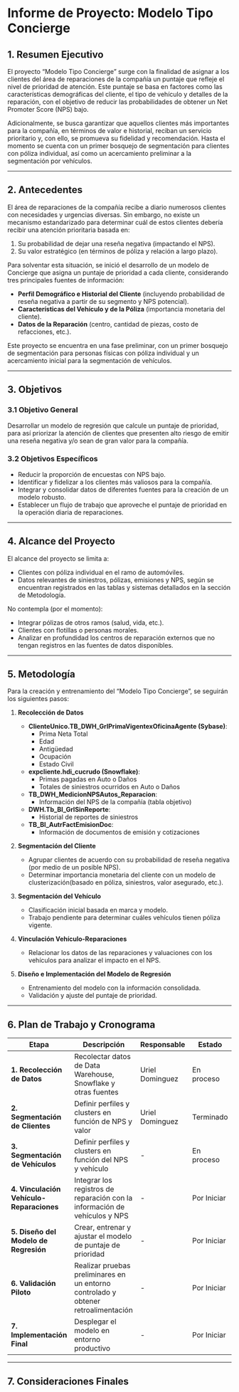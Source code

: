 # Informe de Proyecto: Modelo Tipo Concierge

## 1. Resumen Ejecutivo
El proyecto “Modelo Tipo Concierge” surge con la finalidad de asignar a los clientes del área de reparaciones de la compañía un puntaje que refleje el nivel de prioridad de atención. Este puntaje se basa en factores como las características demográficas del cliente, el tipo de vehículo y detalles de la reparación, con el objetivo de reducir las probabilidades de obtener un Net Promoter Score (NPS) bajo. 

Adicionalmente, se busca garantizar que aquellos clientes más importantes para la compañía, en términos de valor e historial, reciban un servicio prioritario y, con ello, se promueva su fidelidad y recomendación. Hasta el momento se cuenta con un primer bosquejo de segmentación para clientes con póliza individual, así como un acercamiento preliminar a la segmentación por vehículos.

---

## 2. Antecedentes
El área de reparaciones de la compañía recibe a diario numerosos clientes con necesidades y urgencias diversas. Sin embargo, no existe un mecanismo estandarizado para determinar cuál de estos clientes debería recibir una atención prioritaria basada en:
1. Su probabilidad de dejar una reseña negativa (impactando el NPS).
2. Su valor estratégico (en términos de póliza y relación a largo plazo).

Para solventar esta situación, se inició el desarrollo de un modelo de Concierge que asigna un puntaje de prioridad a cada cliente, considerando tres principales fuentes de información:
- **Perfil Demográfico e Historial del Cliente** (incluyendo probabilidad de reseña negativa a partir de su segmento y NPS potencial).
- **Características del Vehículo y de la Póliza** (importancia monetaria del cliente).
- **Datos de la Reparación** (centro, cantidad de piezas, costo de refacciones, etc.).

Este proyecto se encuentra en una fase preliminar, con un primer bosquejo de segmentación para personas físicas con póliza individual y un acercamiento inicial para la segmentación de vehículos.

---

## 3. Objetivos

### 3.1 Objetivo General
Desarrollar un modelo de regresión que calcule un puntaje de prioridad, para así priorizar la atención de clientes que presenten alto riesgo de emitir una reseña negativa y/o sean de gran valor para la compañía.

### 3.2 Objetivos Específicos
- Reducir la proporción de encuestas con NPS bajo.
- Identificar y fidelizar a los clientes más valiosos para la compañía.
- Integrar y consolidar datos de diferentes fuentes para la creación de un modelo robusto.
- Establecer un flujo de trabajo que aproveche el puntaje de prioridad en la operación diaria de reparaciones.

---

## 4. Alcance del Proyecto
El alcance del proyecto se limita a:
- Clientes con póliza individual en el ramo de automóviles.
- Datos relevantes de siniestros, pólizas, emisiones y NPS, según se encuentran registrados en las tablas y sistemas detallados en la sección de Metodología.
  
No contempla (por el momento):
- Integrar pólizas de otros ramos (salud, vida, etc.).
- Clientes con flotillas o personas morales.
- Analizar en profundidad los centros de reparación externos que no tengan registros en las fuentes de datos disponibles.

---

## 5. Metodología
Para la creación y entrenamiento del “Modelo Tipo Concierge”, se seguirán los siguientes pasos:

1. **Recolección de Datos**  
   - **ClienteUnico.TB_DWH_GrlPrimaVigentexOficinaAgente (Sybase)**:  
     - Prima Neta Total  
     - Edad  
     - Antigüedad  
     - Ocupación  
     - Estado Civil  
   - **expcliente.hdi_cucrudo (Snowflake)**:  
     - Primas pagadas en Auto o Daños  
     - Totales de siniestros ocurridos en Auto o Daños  
   - **TB_DWH_MedicionNPSAutos_Reparacion**:  
     - Información del NPS de la compañía (tabla objetivo)  
   - **DWH.Tb_BI_GrlSinReporte**:  
     - Historial de reportes de siniestros  
   - **TB_BI_AutrFactEmisionDoc**:  
     - Información de documentos de emisión y cotizaciones  

2. **Segmentación del Cliente**  
   - Agrupar clientes de acuerdo con su probabilidad de reseña negativa (por medio de un posible NPS).  
   - Determinar importancia monetaria del cliente con un modelo de clusterización(basado en póliza, siniestros, valor asegurado, etc.).  

3. **Segmentación del Vehículo**  
   - Clasificación inicial basada en marca y modelo.  
   - Trabajo pendiente para determinar cuáles vehículos tienen póliza vigente.  

4. **Vinculación Vehículo-Reparaciones**  
   - Relacionar los datos de las reparaciones y valuaciones con los vehículos para analizar el impacto en el NPS.  

5. **Diseño e Implementación del Modelo de Regresión**  
   - Entrenamiento del modelo con la información consolidada.  
   - Validación y ajuste del puntaje de prioridad.  

---

## 6. Plan de Trabajo y Cronograma

| Etapa                                    | Descripción                                                                        | Responsable     | Estado      |
| ---------------------------------------- | ---------------------------------------------------------------------------------- | --------------- | ----------- |
| **1. Recolección de Datos**              | Recolectar datos de Data Warehouse, Snowflake y otras fuentes                      | Uriel Dominguez | En proceso  |
| **2. Segmentación de Clientes**          | Definir perfiles y clusters en función de NPS y valor                              | Uriel Dominguez | Terminado   |
| **3. Segmentación de Vehículos**         | Definir perfiles y clusters en función del NPS y vehículo                          | -               | En proceso  |
| **4. Vinculación Vehículo-Reparaciones** | Integrar los registros de reparación con la información de vehículos y NPS         | -               | Por Iniciar |
| **5. Diseño del Modelo de Regresión**    | Crear, entrenar y ajustar el modelo de puntaje de prioridad                        | -               | Por Iniciar |
| **6. Validación Piloto**                 | Realizar pruebas preliminares en un entorno controlado y obtener retroalimentación | -               | Por Iniciar |
| **7. Implementación Final**              | Desplegar el modelo en entorno productivo                                          | -               | Por Iniciar |

---

## 7. Consideraciones Finales

